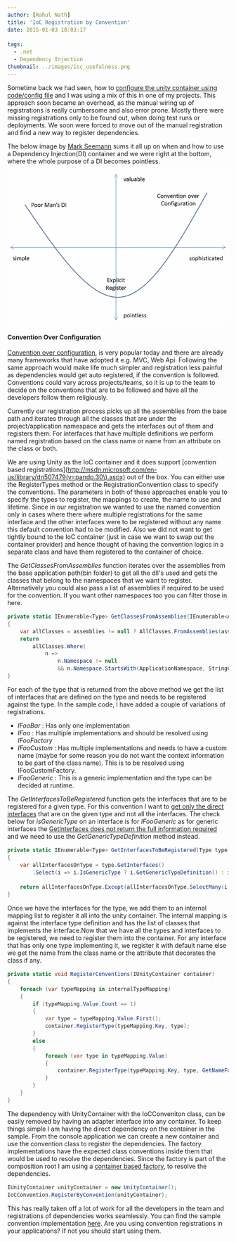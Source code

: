```yaml
---
author: [Rahul Nath]
title: 'IoC Registration by Convention'
date: 2015-01-03 18:03:17
  
tags:
  - .net
  - Dependency Injection
thumbnail: ../images/ioc_usefulness.png
---
```


Sometime back we had seen, how to [configure the unity container using code/config file](http://www.rahulpnath.com/blog/configuring-unity-container-comparing-code-and-xml-configuration-side-by-side/) and I was using a mix of this in one of my projects. This approach soon became an overhead, as the manual wiring up of registrations is really cumbersome and also error prone. Mostly there were missing registrations only to be found out, when doing test runs or deployments. We soon were forced to move out of the manual registration and find a new way to register dependencies.

The below image by [Mark Seemann](https://twitter.com/ploeh) sums it all up on when and how to use a Dependency Injection(DI) container and we were right at the bottom, where the whole purpose of a DI becomes pointless.

<a href="http://bit.ly/1zLiq6p" class="center" title="Image By Mark Seemann, from http://bit.ly/1zLiq6p"><img src="../images/ioc_usefulness.png" class="center" alt="Image By Mark Seemann, from http://bit.ly/1zLiq6p"></a>

#### Convention Over Configuration

[Convention over configuration](http://en.wikipedia.org/wiki/Convention_over_configuration), is very popular today and there are already many frameworks that have adopted it e.g. MVC, Web Api. Following the same approach would make life much simpler and registration less painful as dependencies would get auto registered, if the convention is followed. Conventions could vary across projects/teams, so it is up to the team to decide on the conventions that are to be followed and have all the developers follow them religiously.

Currently our registration process picks up all the assemblies from the base path and iterates through all the classes that are under the project/application namespace and gets the interfaces out of them and registers them. For interfaces that have multiple definitions we perform named registration based on the class name or name from an attribute on the class or both.

We are using Unity as the IoC container and it does support [convention based registrations](http://msdn.microsoft.com/en-us/library/dn507479(v=pandp.30\).aspx) out of the box. You can either use the RegisterTypes method or the RegistrationConvention class to specify the conventions. The parameters in both of these approaches enable you to specify the types to register, the mappings to create, the name to use and lifetime. Since in our registration we wanted to use the named convention only in cases where there where multiple registrations for the same interface and the other interfaces were to be registered without any name this default convention had to be modified. Also we did not want to get tightly bound to the IoC container (just in case we want to swap out the container provider) and hence thought of having the convention logics in a separate class and have them registered to the container of choice.

The _GetClassesFromAssemblies_ function iterates over the assemblies from the base application path(bin folder) to get all the dll's used and gets the classes that belong to the namespaces that we want to register. Alternatively you could also pass a list of assemblies if required to be used for the convention. If you want other namespaces too you can filter those in here.

```csharp
private static IEnumerable<Type> GetClassesFromAssemblies(IEnumerable<Assembly> assemblies = null)
{
    var allClasses = assemblies != null ? AllClasses.FromAssemblies(assemblies) : AllClasses.FromAssembliesInBasePath();
    return
        allClasses.Where(
            n =>
                n.Namespace != null
                && n.Namespace.StartsWith(ApplicationNamespace, StringComparison.InvariantCultureIgnoreCase));
}
```

For each of the type that is returned from the above method we get the list of interfaces that are defined on the type and needs to be registered against the type. In the sample code, I have added a couple of variations of registrations.

- _IFooBar_ : Has only one implementation
- _IFoo_ : Has multiple implementations and should be resolved using _IFooFactory_
- _IFooCustom_ : Has multiple implementations and needs to have a custom name (maybe for some reason you do not want the context information to be part of the class name). This is to be resolved using IFooCustomFactory.
- _IFooGeneric<T>_ : This is a generic implementation and the type can be decided at runtime.

The _GetInterfacesToBeRegistered_ function gets the interfaces that are to be registered for a given type. For this convention I want to [get only the direct interfaces](http://stackoverflow.com/questions/5318685/get-only-direct-interface-instead-of-all) that are on the given type and not all the interfaces. The check below for _isGenericType_ on an interface is for _IFooGeneric_ as for generic interfaces the [GetInterfaces does not return the full information required](http://stackoverflow.com/questions/3117090/getinterfaces-returns-generic-interface-type-with-fullname-null) and we need to use the _GetGenericTypeDefinition_ method instead.

```csharp
private static IEnumerable<Type> GetInterfacesToBeRegistered(Type type)
{
    var allInterfacesOnType = type.GetInterfaces()
        .Select(i => i.IsGenericType ? i.GetGenericTypeDefinition() : i).ToList();

    return allInterfacesOnType.Except(allInterfacesOnType.SelectMany(i => i.GetInterfaces())).ToList();
}
```

Once we have the interfaces for the type, we add them to an internal mapping list to register it all into the unity container. The internal mapping is against the interface type definition and has the list of classes that implements the interface.Now that we have all the types and interfaces to be registered, we need to register them into the container. For any interface that has only one type implementing it, we register it with default name else we get the name from the class name or the attribute that decorates the class if any.

```csharp
private static void RegisterConventions(IUnityContainer container)
{
    foreach (var typeMapping in internalTypeMapping)
    {
        if (typeMapping.Value.Count == 1)
        {
            var type = typeMapping.Value.First();
            container.RegisterType(typeMapping.Key, type);
        }
        else
        {
            foreach (var type in typeMapping.Value)
            {
                container.RegisterType(typeMapping.Key, type, GetNameForRegsitration(type));
            }
        }
    }
}
```

The dependency with UnityContainer with the IoCConveniton class, can be easily removed by having an adapter interface into any container. To keep things simple I am having the direct dependency on the container in the sample. From the console application we can create a new container and use the convention class to register the dependencies. The factory implementations have the expected class conventions inside them that would be used to resolve the dependencies. Since the factory is part of the composition root I am using a [container based factory](http://blog.ploeh.dk/2012/03/15/ImplementinganAbstractFactory/), to resolve the dependencies.

```csharp
IUnityContainer unityContainer = new UnityContainer();
IoCConvention.RegisterByConvention(unityContainer);
```

This has really taken off a lot of work for all the developers in the team and registrations of dependencies works seamlessly. You can find the sample convention implementation [here](https://github.com/rahulpnath/Blog/tree/master/IocConventionRegistration). Are you using convention registrations in your applications? If not you should start using them.
<a href="http://www.codeproject.com" style="display:none" rel="tag">CodeProject</a>

